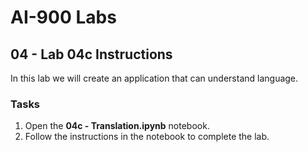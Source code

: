 # AI-900 Labs
## 04 - Lab 04c Instructions
In this lab we will create an application that can understand language. 

### Tasks
1.  Open the **04c - Translation.ipynb** notebook.
2.  Follow the instructions in the notebook to complete the lab.